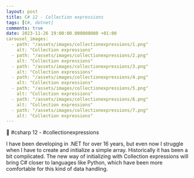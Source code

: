 ```yaml
---
layout: post
title: C# 12 - Collection expressions
tags: [C#, dotnet]
comments: true
date: 2023-11-26 19:00:00.000000000 +01:00
carousel_images:
  - path: "/assets/images/collectionexpressions/1.png"
    alt: "Collection expressions"
  - path: "/assets/images/collectionexpressions/2.png"
    alt: "Collection expressions"
  - path: "/assets/images/collectionexpressions/3.png"
    alt: "Collection expressions"
  - path: "/assets/images/collectionexpressions/4.png"
    alt: "Collection expressions"
  - path: "/assets/images/collectionexpressions/5.png"
    alt: "Collection expressions"
  - path: "/assets/images/collectionexpressions/6.png"
    alt: "Collection expressions"
  - path: "/assets/images/collectionexpressions/7.png"
    alt: "Collection expressions"
---
```


🚀 #csharp 12 - #collectionexpressions

I have been developing in .NET for over 16 years, but even now I struggle when I have to create and initialize a simple array. Historically it has been a bit complicated. The new way of initializing with Collection expressions will bring C# closer to languages like Python, which have been more comfortable for this kind of data handling.
